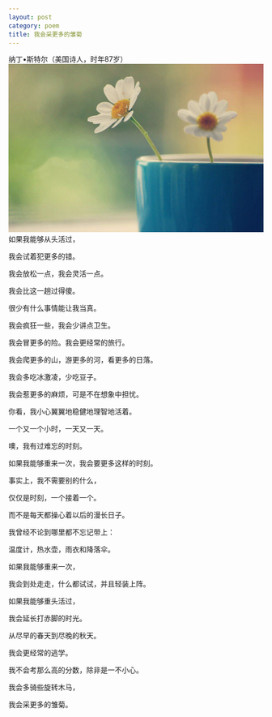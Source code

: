 ```yaml
---
layout: post
category: poem
title: 我会采更多的雏菊
---
```

纳丁•斯特尔（美国诗人，时年87岁）
![alt text](/images/2015-02-19.jpg "2015-02-19.jpg")
如果我能够从头活过，

我会试着犯更多的错。

我会放松一点，我会灵活一点。

我会比这一趟过得傻。

很少有什么事情能让我当真。

我会疯狂一些，我会少讲点卫生。

我会冒更多的险。我会更经常的旅行。

我会爬更多的山，游更多的河，看更多的日落。

我会多吃冰激凌，少吃豆子。

我会惹更多的麻烦，可是不在想象中担忧。

你看，我小心翼翼地稳健地理智地活着。

一个又一个小时，一天又一天。

噢，我有过难忘的时刻。

如果我能够重来一次，我会要更多这样的时刻。

事实上，我不需要别的什么，

仅仅是时刻，一个接着一个。

而不是每天都操心着以后的漫长日子。

我曾经不论到哪里都不忘记带上：

温度计，热水壶，雨衣和降落伞。

如果我能够重来一次，

我会到处走走，什么都试试，并且轻装上阵。

如果我能够重头活过，

我会延长打赤脚的时光。

从尽早的春天到尽晚的秋天。

我会更经常的逃学。

我不会考那么高的分数，除非是一不小心。

我会多骑些旋转木马，

我会采更多的雏菊。